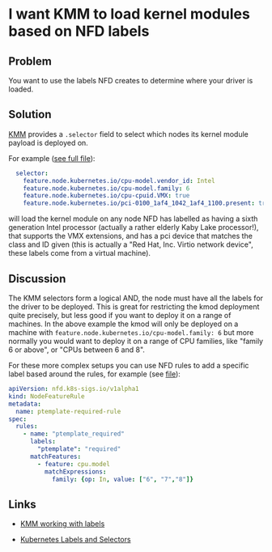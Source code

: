 # I want KMM to load kernel modules based on NFD labels

## Problem

You want to use the labels NFD creates to determine where your driver is loaded.

## Solution

[KMM](../kmm/README.md) provides a `.selector` field to select which nodes its kernel module payload is deployed on.

For example ([see full file](kmm.yaml)):

```yaml
  selector:
    feature.node.kubernetes.io/cpu-model.vendor_id: Intel
    feature.node.kubernetes.io/cpu-model.family: 6
    feature.node.kubernetes.io/cpu-cpuid.VMX: true
    feature.node.kubernetes.io/pci-0100_1af4_1042_1af4_1100.present: true
```

will load the kernel module on any node NFD has labelled as having a sixth generation Intel processor (actually a rather elderly Kaby Lake processor!), that supports the VMX extensions, and has a pci device that matches the class and ID given (this is actually a "Red Hat, Inc. Virtio network device", these labels come from a virtual machine).

## Discussion

The KMM selectors form a logical AND, the node must have all the labels for the driver to be deployed. This is great for restricting the kmod deployment quite precisely, but less good if you want to deploy it on a range of machines. In the above example the kmod will only be deployed on a machine with `feature.node.kubernetes.io/cpu-model.family: 6` but more normally you would want to deploy it on a range of CPU families, like "family 6 or above", or "CPUs between  6 and 8".

For these more complex setups you can use NFD rules to add a specific label based around the rules, for example (see [file](kmm_nfd_rule.yaml)):

```yaml
apiVersion: nfd.k8s-sigs.io/v1alpha1
kind: NodeFeatureRule
metadata:
  name: ptemplate-required-rule
spec:
  rules:
    - name: "ptemplate_required"
      labels:
        "ptemplate": "required"
      matchFeatures:
        - feature: cpu.model
          matchExpressions:
            family: {op: In, value: ["6", "7","8"]}
```

## Links

* [KMM working with labels](https://kubernetes.io/docs/concepts/overview/working-with-objects/labels/)

* [Kubernetes Labels and Selectors](https://kubernetes.io/docs/concepts/overview/working-with-objects/labels/)
